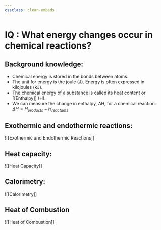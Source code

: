 ```yaml
---
cssclass: clean-embeds
---
```

# IQ : What energy changes occur in chemical reactions?

## Background knowledge:
- Chemical energy is stored in the bonds between atoms.
- The unit for energy is the joule (J). Energy is often expressed in kilojoules (kJ).
- The chemical energy of a substance is called its heat content or [[Enthalpy]] (H).
- We can measure the change in enthalpy, ΔH, for a chemical reaction: $ΔH = H_{products} - H_{reactants}$
## Exothermic and endothermic reactions:
![[Exothermic and Endothermic Reactions]]
## Heat capacity:
![[Heat Capacity]]
## Calorimetry:
![[Calorimetry]]
## Heat of Combustion
![[Heat of Combustion]]
